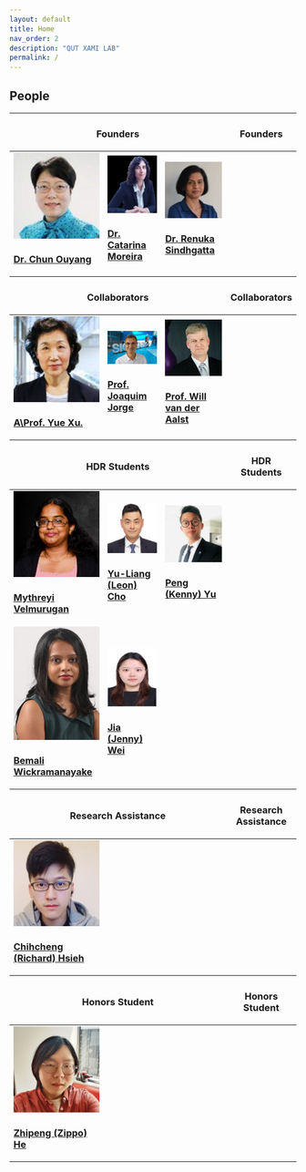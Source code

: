 ```yaml
---
layout: default
title: Home
nav_order: 2
description: "QUT XAMI LAB"
permalink: /
---
```



## People

<table class="people">
  <thead>
    <tr>
        <th class="d-large" colspan="3"><h3>Founders</h3></th>
        <th class="d-small"><h3>Founders</h3></th>
    </tr>
  </thead>
  <tbody>
    <tr>
        <td>
            <a href="https://www.qut.edu.au/">
                <img src="./assets/member/photos/Chun.jpeg"> <br/>
                <h3>Dr. Chun Ouyang</h3>
                <span></span>
                <!-- If you need subtitile, using span tage to add it here -->
            </a>
        </td>
        <td>
            <a href="https://www.qut.edu.au/">
                <img src="./assets/member/photos/black_rz.png"> <br/>
                <h3>Dr. Catarina Moreira</h3>
                <span></span>
            </a>
        </td> 
        <td>
            <a href="https://www.qut.edu.au/">
                <img src="./assets/member/photos/Renuka.jpg"> <br/>
                <h3>Dr. Renuka Sindhgatta</h3>
            </a>
        </td>
    </tr>
  </tbody>
  <thead>
    <tr>
        <th class="d-large" colspan="3"><h3>Collaborators</h3></th>
        <th class="d-small"><h3>Collaborators</h3></th>
    </tr>
  </thead>
  <tbody>
    <tr>
        <td>
            <a href="https://www.qut.edu.au/">
                <img src="./assets/member/photos/Yue_Xu.jpeg"> <br/>
                <h3>A\Prof. Yue Xu.</h3>
            </a>
        </td> 
        <td>
            <a href="https://www.qut.edu.au/">
                <img src="./assets/member/photos/Joquim Jorge.jpeg"> <br/>
                <h3>Prof. Joaquim Jorge</h3>
            </a>
        </td>
        <td>
            <a href="https://www.qut.edu.au/">
                <img src="./assets/member/photos/Will.jpeg"> <br/>
                <h3>Prof. Will van der Aalst</h3>
            </a>
        </td>
    </tr>
  </tbody>
  <thead>
    <tr>
        <th class="d-large" colspan="3"><h3>HDR Students</h3></th>
        <th class="d-small"><h3>HDR Students</h3></th>
    </tr>
  </thead>
  <tbody>
    <tr>
        <td>
            <a href="https://www.qut.edu.au/">
                <img src="./assets/member/photos/Mythreyi.jpeg"> <br/>
                <h3>Mythreyi Velmurugan</h3>
            </a>
        </td>
        <td>
            <a href="https://www.qut.edu.au/">
                <img src="./assets/member/photos/Leon.jpeg"> <br/>
                <h3>Yu-Liang (Leon) Cho</h3>
            </a>
        </td>
        <td>
            <a href="https://www.qut.edu.au/">
                <img src="./assets/member/photos/kenny.jpeg"> <br/>
                <h3>Peng (Kenny) Yu</h3>
            </a>
        </td>
    </tr>
    <tr>
        <td>
            <a href="https://www.qut.edu.au/">
                <img src="./assets/member/photos/Bemali.png"> <br/>
                <h3>Bemali Wickramanayake</h3>
            </a>
        </td>
        <td>
            <a href="https://www.qut.edu.au/">
                <img src="./assets/member/photos/Jenny.jpg"> <br/>
                <h3>Jia (Jenny) Wei</h3>
            </a>
        </td>
    </tr>
  </tbody>
  <thead>
    <tr>
        <th class="d-large" colspan="3"><h3>Research Assistance</h3></th>
        <th class="d-small"><h3>Research Assistance</h3></th>
    </tr>
  </thead>
  <tbody>
    <tr>
        <td>
            <a href="https://www.qut.edu.au/">
                <img src="./assets/member/photos/richard_hsieh.jpeg"> <br/>
                <h3>Chihcheng (Richard) Hsieh</h3>
            </a>
        </td>
    </tr>
  </tbody>
   <thead>
    <tr>
        <th class="d-large" colspan="3"><h3>Honors Student</h3></th>
        <th class="d-small"><h3>Honors Student</h3></th>
    </tr>
  </thead>
  <tbody>
    <tr>
        <td>
            <a href="https://www.qut.edu.au/">
                <img src="./assets/member/photos/Zippo.jpeg"> <br/>
                <h3>Zhipeng (Zippo) He</h3>
            </a>
        </td>
    </tr>
  </tbody>
</table>
